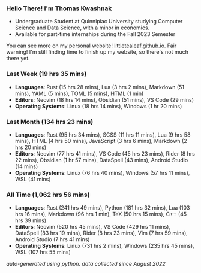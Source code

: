 
### Hello There! I'm Thomas Kwashnak

- Undergraduate Student at Quinnipiac University studying Computer Science and Data Science, with a minor in economics.
- Available for part-time internships during the Fall 2023 Semester

You can see more on my personal website! [littletealeaf.github.io](https://littletealeaf.github.io). Fair warning! I'm still finding time to finish up my website, so there's not much there yet.

### Last Week (19 hrs 35 mins)
- **Languages**: Rust (15 hrs 28 mins), Lua (3 hrs 2 mins), Markdown (51 mins), YAML (5 mins), TOML (5 mins), HTML (1 min)
- **Editors**: Neovim (18 hrs 14 mins), Obsidian (51 mins), VS Code (29 mins)
- **Operating Systems**: Linux (18 hrs 14 mins), Windows (1 hr 20 mins)
    
### Last Month (134 hrs 23 mins)
- **Languages**: Rust (95 hrs 34 mins), SCSS (11 hrs 11 mins), Lua (9 hrs 58 mins), HTML (4 hrs 50 mins), JavaScript (3 hrs 6 mins), Markdown (2 hrs 20 mins)
- **Editors**: Neovim (77 hrs 41 mins), VS Code (45 hrs 23 mins), Rider (8 hrs 22 mins), Obsidian (1 hr 57 mins), DataSpell (43 mins), Android Studio (14 mins)
- **Operating Systems**: Linux (76 hrs 40 mins), Windows (57 hrs 11 mins), WSL (41 mins)
    
### All Time (1,062 hrs 56 mins)
- **Languages**: Rust (241 hrs 49 mins), Python (181 hrs 32 mins), Lua (103 hrs 16 mins), Markdown (96 hrs 1 min), TeX (50 hrs 15 mins), C++ (45 hrs 39 mins)
- **Editors**: Neovim (520 hrs 45 mins), VS Code (429 hrs 11 mins), DataSpell (83 hrs 19 mins), Rider (8 hrs 23 mins), Vim (7 hrs 59 mins), Android Studio (7 hrs 41 mins)
- **Operating Systems**: Linux (731 hrs 2 mins), Windows (235 hrs 45 mins), WSL (107 hrs 55 mins)
    

*auto-generated using python. data collected since August 2022*
